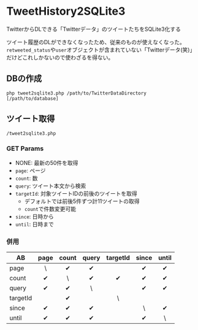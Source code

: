 # TweetHistory2SQLite3
TwitterからDLできる「Twitterデータ」のツイートたちをSQLite3化する

ツイート履歴のDLができなくなったため、従来のものが使えなくなった。  
`retweeted_status`や`user`オブジェクトが含まれていない「Twitterデータ(笑)」だけどこれしかないので使わざるを得ない。

## DBの作成
```
php tweet2sqlite3.php /path/to/TwitterDataDirectory [/path/to/database]
```

## ツイート取得
```
/tweet2sqlite3.php
```

### GET Params
* NONE: 最新の50件を取得
* `page`: ページ
* `count`: 数
* `query`: ツイート本文から検索
* `targetId`: 対象ツイートIDの前後のツイートを取得
    - デフォルトでは前後5件ずつ計11ツイートの取得
    - `count`で件数変更可能
* `since`: 日時から
* `until`: 日時まで

### 併用
AB | page | count | query | targetId | since | until
--- | :---: | :---: | :---: | :---: | :---: | :---:
page | \ | ✔ | ✔ | | ✔ | ✔
count | ✔ | \ | ✔ | ✔ | ✔ | ✔
query | ✔ | ✔ | \ | | ✔ | ✔
targetId | | ✔ | | \ | |
since | ✔ | ✔ | ✔ | | \ | ✔
until | ✔ | ✔ | ✔ | | ✔ | \